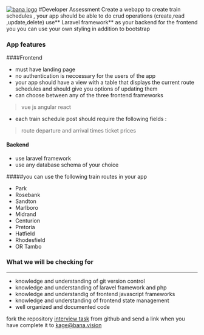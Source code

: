 
 [![bana logo](http://bana.vision/assets/img/bana1.png "bana logo")](http://bana.vision/assets/img/bana1.png "bana logo")
 #Developer Assessment
Create a webapp to create train schedules , your app should be able to do crud operations (create,read ,update,delete) use** Laravel framework** as your backend for the frontend you 
you can use your own styling in addition to bootstrap
### App features
 ####Frontend
- must have landing page 
- no authentication is neccessary for the users of the app 
- your app should have a view with a table that displays the current route schedules and should give you options of updating them
- can choose between any of the three frontend frameworks
> vue js
> angular
 react
-  each train schedule post should require the following fields :
> route
> departure and arrival times
ticket prices

#### Backend
- use laravel framework
- use any database schema of your choice

#####you can use the following train routes in your app
- Park
- Rosebank
- Sandton
- Marlboro
- Midrand
- Centurion
- Pretoria
- Hatfield
- Rhodesfield
- OR Tambo

### What we will be checking for

------------

- knowledge and understanding of git version control
- knowledge and understanding of laravel framework and php
- knowledge and understandig of frontend javascript frameworks
- knowledge and understanding of frontend state management
- well organized and documented code

fork the repository [interview task](https://github.com/kagebond/bana-interview-tasks.git "interview task") from github and send a link when you have complete it to kage@bana.vision
